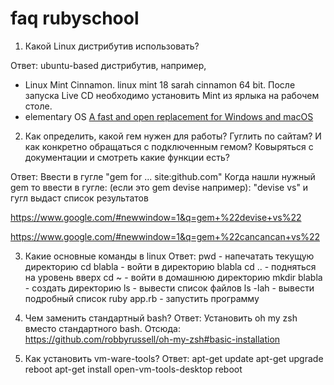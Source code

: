 # faq rubyschool

1. Какой Linux дистрибутив использовать?

Ответ: ubuntu-based дистрибутив, например,

- Linux Mint Cinnamon. linux mint 18 sarah cinnamon 64 bit.
  После запуска Live CD необходимо установить Mint из ярлыка на рабочем столе.
- elementary OS
  <a href="https://elementary.io/">A fast and open replacement for Windows and macOS</a>

2. Как определить, какой гем нужен для работы? Гуглить по сайтам? И как конкретно обращаться с подключенным гемом? Ковыряться с документации и смотреть какие функции есть?

Ответ: Ввести в гугле "gem for ... site:github.com"
Когда нашли нужный gem то ввести в гугле:
(если это gem devise например): "devise vs"
и гугл выдаст список результатов

https://www.google.com/#newwindow=1&q=gem+%22devise+vs%22

https://www.google.com/#newwindow=1&q=gem+%22cancancan+vs%22

3. Какие основные команды в linux
   Ответ:
   pwd - напечатать текущую директорию
   cd blabla - войти в директорию blabla
   cd .. - подняться на уровень вверх
   cd ~ - войти в домашнюю директорию
   mkdir blabla - создать директорию
   ls - вывести список файлов
   ls -lah - вывести подробный список
   ruby app.rb - запустить программу

4. Чем заменить стандартный bash?
   Ответ:
   Установить oh my zsh вместо стандартного bash.
   Отсюда: https://github.com/robbyrussell/oh-my-zsh#basic-installation

5. Как установить vm-ware-tools?
   Ответ:
   apt-get update
   apt-get upgrade
   reboot
   apt-get install open-vm-tools-desktop
   reboot
